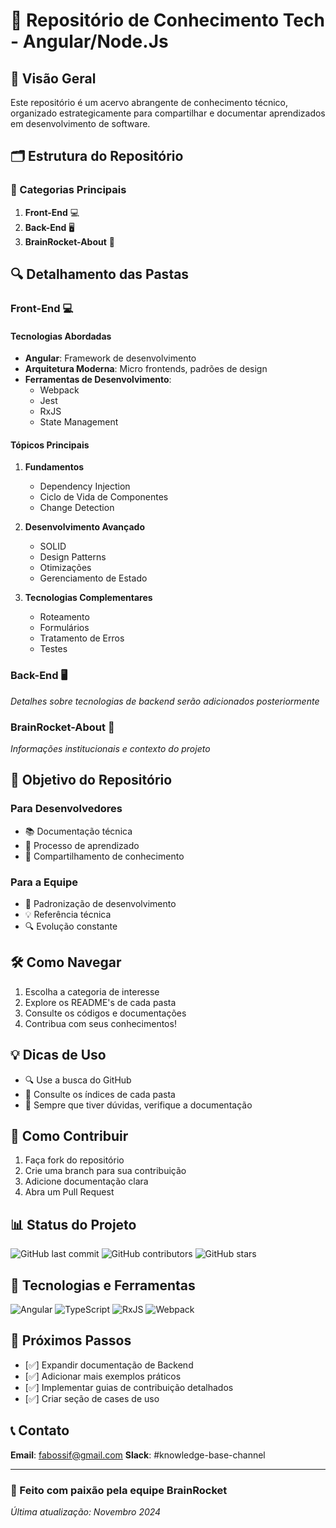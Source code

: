 # 🚀 Repositório de Conhecimento Tech - Angular/Node.Js

## 🌟 Visão Geral

Este repositório é um acervo abrangente de conhecimento técnico, organizado estrategicamente para compartilhar e documentar aprendizados em desenvolvimento de software.

## 🗂️ Estrutura do Repositório

### 📁 Categorias Principais

1. **Front-End** 💻
2. **Back-End** 🖥️
3. **BrainRocket-About** 🧠

## 🔍 Detalhamento das Pastas

### Front-End 💻

#### Tecnologias Abordadas
- **Angular**: Framework de desenvolvimento
- **Arquitetura Moderna**: Micro frontends, padrões de design
- **Ferramentas de Desenvolvimento**:
  - Webpack
  - Jest
  - RxJS
  - State Management

#### Tópicos Principais
1. **Fundamentos**
   - Dependency Injection
   - Ciclo de Vida de Componentes
   - Change Detection

2. **Desenvolvimento Avançado**
   - SOLID
   - Design Patterns
   - Otimizações
   - Gerenciamento de Estado

3. **Tecnologias Complementares**
   - Roteamento
   - Formulários
   - Tratamento de Erros
   - Testes

### Back-End 🖥️

*Detalhes sobre tecnologias de backend serão adicionados posteriormente*

### BrainRocket-About 🧠

*Informações institucionais e contexto do projeto*

## 🎯 Objetivo do Repositório

### Para Desenvolvedores
- 📚 Documentação técnica
- 🌱 Processo de aprendizado
- 🤝 Compartilhamento de conhecimento

### Para a Equipe
- 🚀 Padronização de desenvolvimento
- 💡 Referência técnica
- 🔍 Evolução constante

## 🛠️ Como Navegar

1. Escolha a categoria de interesse
2. Explore os README's de cada pasta
3. Consulte os códigos e documentações
4. Contribua com seus conhecimentos!

## 💡 Dicas de Uso

- 🔍 Use a busca do GitHub
- 📌 Consulte os índices de cada pasta
- 🤔 Sempre que tiver dúvidas, verifique a documentação

## 🤝 Como Contribuir

1. Faça fork do repositório
2. Crie uma branch para sua contribuição
3. Adicione documentação clara
4. Abra um Pull Request

## 📊 Status do Projeto

![GitHub last commit](https://img.shields.io/github/last-commit/BrainRocket/knowledge-base)
![GitHub contributors](https://img.shields.io/github/contributors/BrainRocket/knowledge-base)
![GitHub stars](https://img.shields.io/github/stars/BrainRocket/knowledge-base)

## 🌈 Tecnologias e Ferramentas

![Angular](https://img.shields.io/badge/Angular-DD0031?style=for-the-badge&logo=angular&logoColor=white)
![TypeScript](https://img.shields.io/badge/TypeScript-007ACC?style=for-the-badge&logo=typescript&logoColor=white)
![RxJS](https://img.shields.io/badge/RxJS-B7178C?style=for-the-badge&logo=reactivex&logoColor=white)
![Webpack](https://img.shields.io/badge/Webpack-8DD6F9?style=for-the-badge&logo=webpack&logoColor=black)

## 🚦 Próximos Passos

- [✅] Expandir documentação de Backend
- [✅] Adicionar mais exemplos práticos
- [✅] Implementar guias de contribuição detalhados
- [✅] Criar seção de cases de uso

## 📞 Contato

**Email**: fabossif@gmail.com
**Slack**: #knowledge-base-channel

---

### 💖 Feito com paixão pela equipe BrainRocket

*Última atualização: Novembro 2024*
